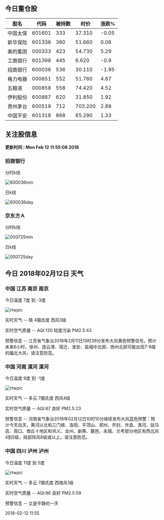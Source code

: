 
## 今日重仓股 

|股名|代码|被持数|时价|涨跌%|
|---|---|---|---|---|
|中国太保|601601|333|37.310|-0.05|
|新华保险|601336|360|51.660|0.06|
|美的集团|000333|423|54.730|5.29|
|工商银行|601398|445|6.620|-0.9|
|招商银行|600036|536|30.110|-1.95|
|格力电器|000651|552|51.760|4.67|
|五粮液|000858|558|74.420|4.52|
|伊利股份|600887|620|31.850|1.92|
|贵州茅台|600519|712|703.200|2.89|
|中国平安|601318|868|65.290|1.33|

## 关注股信息
**更新时间 : Mon Feb 12 11:55:08 2018**
### 招商银行 
分时k线

![600036min](http://image.sinajs.cn/newchart/min/n/sh600036.gif)

日k线

![600036day](http://image.sinajs.cn/newchart/daily/n/sh600036.gif)

### 京东方Ａ 
分时k线

![000725min](http://image.sinajs.cn/newchart/min/n/sz000725.gif)

日k线

![000725day](http://image.sinajs.cn/newchart/daily/n/sz000725.gif)
## 今日 2018年02月12日 天气
### 中国 江苏 南京 南京

今日温度 7度 到 -3度

![rtwpic](http://app1.showapi.com/weather/icon/day/00.png)

实时天气 -- 晴 4摄氏度 西风3级

实时空气质量 -- AQI:120 轻度污染 PM2.5:43

预警信息 -- 江苏省气象台2018年2月11日13时38分发布大风黄色预警信号。预计未来6小时，徐州、连云港、宿迁、淮安、盐城中北部、扬州北部可能出现7-8级的偏北大风，请注意防范。
    
### 中国 河南 漯河 漯河

今日温度 9度 到 -1度

![rtwpic](http://app1.showapi.com/weather/icon/day/01.png)

实时天气 -- 多云 7摄氏度 西风4级

实时空气质量 -- AQI:67 良好 PM2.5:23

预警信息 -- 河南省气象台2018年02月12日10时10分继续发布大风蓝色预警：预计今天白天，黄河以北和三门峡、洛阳、平顶山、郑州、开封、许昌、漯河、驻马店、周口、商丘十地区和巩义、汝州、新蔡、鹿邑、永城、兰考部分地区有西北风4到5级，局部阵风6级或以上。请注意防范。
    
### 中国 四川 泸州 泸州

今日温度 11度 到 5度

![rtwpic](http://app1.showapi.com/weather/icon/day/01.png)

实时天气 -- 多云 7摄氏度 西南风1级

实时空气质量 -- AQI:86 良好 PM2.5:59

预警信息 -- 又是平静的一天
    
2018-02-12 11:55
